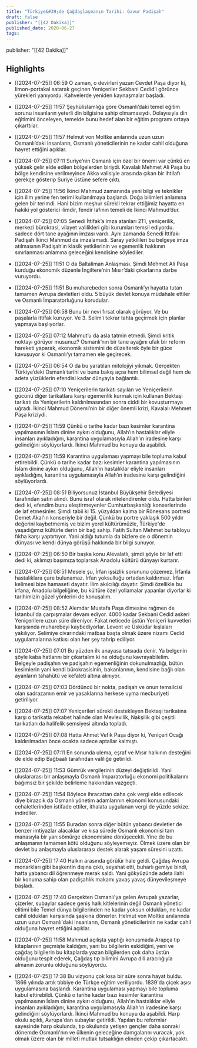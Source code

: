 ```yaml
---
title: "Türkiye&#39;de Çağdaşlaşmanın Tarihi: Gavur Padişah"
draft: false
publisher: "[[42 Dakika]]"
published_date: 2020-06-27
tags:
---
```

publisher: "[[42 Dakika]]"


## Highlights
* [[2024-07-25]] 06:59  O zaman, o devirleri yazan Cevdet Paşa diyor ki, limon-portakal satarak geçinen Yeniçeriler Sekbani Cedid’i görünce yürekleri yanıyordu. Kahvelerde yeniden kaynaşmalar başladı.

* [[2024-07-25]] 11:57  Şeyhülislamlığa göre Osmanlı’daki temel eğitim sorunu insanların yeterli din bilgisine sahip olmamasıydı. Dolayısıyla din eğitimini önceleyen, temelde bunu hedef alan bir eğitim programı ortaya çıkarttılar.

* [[2024-07-25]] 11:57  Helmut von Moltke anılarında uzun uzun Osmanlı’daki insanların, Osmanlı yöneticilerinin ne kadar cahil olduğuna hayret ettiğini açıklar.

* [[2024-07-25]] 07:11  Suriye’nin Osmanlı için özel bir önemi var çünkü en yüksek gelir elde edilen bölgelerden biriydi. Kavalalı Mehmet Ali Paşa bu bölge kendisine verilmeyince Akka valisiyle arasında çıkan bir ihtilafı gerekçe gösterip Suriye üstüne sefere çıktı.

* [[2024-07-25]] 11:56  İkinci Mahmud zamanında yeni bilgi ve teknikler için ilim yerine fen terimi kullanılmaya başlandı. Doğa bilimleri anlamına gelen bir terimdi. Hani bizim meşhur sürekli tekrar ettiğimiz hayatta en hakiki yol gösterici ilimdir, fendir lafının temeli de İkinci Mahmud’dur.

* [[2024-07-25]] 07:05  Senedi İttifak’a imza atanları 21’i, yeniçerilik, merkezi bürokrasi, vilayet valilikleri gibi kurumları temsil ediyordu. sadece dört tane ayağının imzası vardı. Aynı zamanda Senedi İttifakı Padişah İkinci Mahmud da imzalamadı. Saray yetkilileri bu belgeye imza atılmasının Padişah’ın klasik yetkilerinin ve egemenlik hakkının sınırlanması anlamına geleceğini kendisine söylediler.

* [[2024-07-25]] 11:51  O da Baltaliman Anlaşması. Şimdi Mehmet Ali Paşa kurduğu ekonomik düzenle İngiltere’nin Mısır’daki çıkarlarına darbe vuruyordu.

* [[2024-07-25]] 11:51  Bu muharebeden sonra Osmanlı’yı hayatta tutan tamamen Avrupa devletleri oldu. 5 büyük devlet konuya müdahale ettiler ve Osmanlı İmparatorluğunu korudular.

* [[2024-07-25]] 06:58  Bunu bir nevi fırsat olarak görüyor. Ve bu paşalarla ittifak kuruyor. Ve 3. Selim’i tekrar tahta geçirmek için planlar yapmaya başlıyorlar.

* [[2024-07-25]] 07:12  Mahmut’u da asla tatmin etmedi. Şimdi kritik noktayı görüyor musunuz? Osmanlı’nın bir tane ayağını ufak bir reform hareketi yaparak, ekonomik sistemini de düzelterek öyle bir güce kavuşuyor ki Osmanlı’yı tamamen ele geçirecek.

* [[2024-07-25]] 06:54  O da bu yaratılan mitolojiyi yıkmak. Gerçekten Türkiye’deki Osmanlı tarihi ve buna bakış açısı hem bilimsel değil hem de adeta yüzüklerin efendisi kadar dünyayla bağlantılı.

* [[2024-07-25]] 07:10  Yeniçerilerin tarikatı sayılan ve Yeniçerilerin gücünü diğer tarikatlara karşı egemenlik kurmak için kullanan Bektaşi tarikatı da Yeniçerilerin kaldırılmasından sonra ciddi bir kovuşturmaya uğradı. İkinci Mahmud Dönemi’nin bir diğer önemli krizi, Kavalalı Mehmet Paşa kriziydi.

* [[2024-07-25]] 11:59  Çünkü o tarihe kadar bazı kesimler karantina yapılmasının İslam dinine aykırı olduğunu, Allah’ın hastalıklar eliyle insanları ayıkladığını, karantina uygulamasıyla Allah’ın iradesine karşı gelindiğini söylüyorlardı. İkinci Mahmud bu konuyu da aşabildi.

* [[2024-07-25]] 11:59  Karantina uygulaması yapmayı bile topluma kabul ettirebildi. Çünkü o tarihe kadar bazı kesimler karantina yapılmasının İslam dinine aykırı olduğunu, Allah’ın hastalıklar eliyle insanları ayıkladığını, karantina uygulamasıyla Allah’ın iradesine karşı gelindiğini söylüyorlardı.

* [[2024-07-25]] 08:51  Biliyorsunuz İstanbul Büyükşehir Belediyesi tarafından satın alındı. Bunu israf olarak nitelendirenler oldu. Hatta birileri dedi ki, efendim bunu eleştirmeyenler Cumhurbaşkanlığı konserlerinde de laf etmesinler. Şimdi tabii ki 15. yüzyıldan kalma bir Rönesans portresi Demet Akal'ın konseriyle bir değil. Çünkü bu portre yaklaşık 500 yıldır değerini kaybetmemiş ve bizim yerel kültürümüzle, Türkiye'de yaşadığımız kültürle derin bir bağ sahip. Fatih Sultan Mehmet bu tabloyu fıkha karşı yaptırtıyor. Yani aldığı tutumla da bizlere de o dönemin dünyası ve kendi dünya görüşü hakkında bir bilgi sunuyor.

* [[2024-07-25]] 06:50  Bir başka konu Alevalatlı, şimdi şöyle bir laf etti dedi ki, aklımızı başımıza toplarsak Anadolu kültürü dünyayı kurtarır.

* [[2024-07-25]] 08:51  Mesele şu, İrfan işsizlik sorununu çözemez. İrfanla hastalıklara çare bulunamaz. İrfan yoksulluğu ortadan kaldırmaz. İrfan kelimesi bize hamaseti dayatır. İlim akılcılığı dayatır. Şimdi özellikle bu irfana, Anadolu bilgeliğine, bu kültüre özel yollamalar yapanlar diyorlar ki tarihimizin güzel yönlerini de konuşalım.

* [[2024-07-25]] 08:52  Alemdar Mustafa Paşa ölmesine rağmen de İstanbul'da çarpışmalar devam ediyor. 4000 kadar Sekbani Cedid askeri Yeniçerilere uzun süre direniyor. Fakat neticede üstün Yeniçeri kuvvetleri karşısında muharebeyi kaybediyorlar. Levent ve Üsküdar kışlaları yakılıyor. Selimiye civarındaki matbaa başta olmak üzere nizamı Cedid uygulamalarına katkısı olan her şey tahrip ediliyor.

* [[2024-07-25]] 07:01  Bu yüzden ilk anayasa tatsıada denir. Ya belgenin şöyle kaba hatlarını bir çıkartalım ki ne olduğunu kavrayabilelim. Belgeyle padişahın ve padişahın egemenliğinin dokunulmazlığı, bütün kesimlerin yani kendi bürokrasisinin, bakanlarının, kendisine bağlı olan ayanların tahahütü ve kefaleti altına alınıyor.

* [[2024-07-25]] 07:03  Dördüncü bir nokta, padişah ve onun temsilcisi olan sadrazamın emir ve yasaklarına herkese uyma mecburiyeti getiriliyor.

* [[2024-07-25]] 07:07  Yeniçerileri sürekli destekleyen Bektaşi tarikatına karşı o tarikatla rekabet halinde olan Mevlevilik, Nakşilik gibi çeşitli tarikatları da halifelik şemsiyesi altında topladı.

* [[2024-07-25]] 07:08  Hatta Ahmet Vefik Paşa diyor ki, Yeniçeri Ocağı kaldırılmadan önce ocakta sadece aptallar kalmıştı.

* [[2024-07-25]] 07:11  En sonunda ulema, eşraf ve Mısır halkının desteğini de elde edip Bağbaali tarafından valiliğe getirildi.

* [[2024-07-25]] 11:53  Gümrük vergilerinin düzeyi değiştirildi. Yani uluslararası bir anlaşmayla Osmanlı İmparatorluğu ekonomi politikalarını bağımsız bir şekilde belirleme hakkından vazgeçti.

* [[2024-07-25]] 11:54  Böylece ihracattan daha çok vergi elde edilecek diye birazcık da Osmanlı yönetim adamlarının ekonomi konusundaki cehaletlerinden istifade ettiler, ithalata uygulanan vergi de yüzde sekize. indirdiler.

* [[2024-07-25]] 11:55  Buradan sonra diğer bütün yabancı devletler de benzer imtiyazlar alacaklar ve kısa sürede Osmanlı ekonomisi tam manasıyla bir yarı sömürge ekonomisine dönüşecekti. Yine de bu anlaşmanın tamamen kötü olduğunu söyleyemeyiz. Ölmek üzere olan bir devlet bu anlaşmayla uluslararası destek alarak yaşam süresini uzattı.

* [[2024-07-25]] 17:40  Halkın arasında görülür hale geldi. Çağdaş Avrupa monarkları gibi başkentin dışına çıktı, seyahat etti, buharlı gemiye bindi, hatta yabancı dil öğrenmeye merak saldı. Yani gökyüzünde adeta ilahi bir konuma sahip olan padişahlık makamı yavaş yavaş dünyevileşmeye başladı.

* [[2024-07-25]] 17:40  Gerçekten Osmanlı'ya gelen Avrupalı yazarlar, çizerler, subaylar sadece geniş halk kitlelerinin değil Osmanlı yönetici elitimi bile Temel dünya bilgilerinden ne kadar yoksun oldukları, ne kadar cahil oldukları karşısında şaşkına dönerler. Helmut von Moltke anılarında uzun uzun Osmanlı'daki insanların, Osmanlı yöneticilerinin ne kadar cahil olduğuna hayret ettiğini açıklar.

* [[2024-07-25]] 11:58  Mahmud açılışta yaptığı konuşmada Arapça tıp kitaplarının geçmişte kaldığını, yani bu bilgilerin eskidiğini, yeni ve çağdaş bilgilerin bu kitaplarda yazan bilgilerden çok daha üstün olduğunu tespit ederek, Çağdaş tıp bilimini Avrupa dili aracılığıyla almanın zorunlu olduğunu söylüyordu.

* [[2024-07-25]] 17:38  Bu vizyonu çok kısa bir süre sonra hayat buldu. 1866 yılında artık tıbbiye de Türkçe eğitim veriliyordu. 1839'da çiçek aşısı uygulamasına başlandı. Karantina uygulaması yapmayı bile topluma kabul ettirebildi. Çünkü o tarihe kadar bazı kesimler karantina yapılmasının İslam dinine aykırı olduğunu, Allah'ın hastalıklar eliyle insanları ayıkladığını, karantina uygulamasıyla Allah'ın iradesine karşı gelindiğini söylüyorlardı. İkinci Mahmud bu konuyu da aşabildi. Harp okulu açıldı, Avrupa'dan subaylar getirildi. Yapılan bu reformlar sayesinde harp okulunda, tıp okulunda yetişen gençler daha sonraki dönemde Osmanlı'nın ve ülkenin geleceğine damgalarını vuracak, yok olmak üzere olan bir milleti mutlak tutsaklığın elinden çekip çıkartacaktı.

